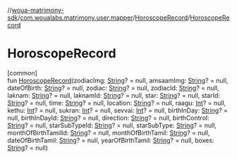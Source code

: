 //[woua-matrimony-sdk](../../../index.md)/[com.woualabs.matrimony.user.mapper](../index.md)/[HoroscopeRecord](index.md)/[HoroscopeRecord](-horoscope-record.md)

# HoroscopeRecord

[common]\
fun [HoroscopeRecord](-horoscope-record.md)(zodiacImg: [String](https://kotlinlang.org/api/latest/jvm/stdlib/kotlin/-string/index.html)? = null, amsaamImg: [String](https://kotlinlang.org/api/latest/jvm/stdlib/kotlin/-string/index.html)? = null, dateOfBirth: [String](https://kotlinlang.org/api/latest/jvm/stdlib/kotlin/-string/index.html)? = null, zodiac: [String](https://kotlinlang.org/api/latest/jvm/stdlib/kotlin/-string/index.html)? = null, zodiacId: [String](https://kotlinlang.org/api/latest/jvm/stdlib/kotlin/-string/index.html)? = null, laknam: [String](https://kotlinlang.org/api/latest/jvm/stdlib/kotlin/-string/index.html)? = null, laknamId: [String](https://kotlinlang.org/api/latest/jvm/stdlib/kotlin/-string/index.html)? = null, star: [String](https://kotlinlang.org/api/latest/jvm/stdlib/kotlin/-string/index.html)? = null, starId: [String](https://kotlinlang.org/api/latest/jvm/stdlib/kotlin/-string/index.html)? = null, time: [String](https://kotlinlang.org/api/latest/jvm/stdlib/kotlin/-string/index.html)? = null, location: [String](https://kotlinlang.org/api/latest/jvm/stdlib/kotlin/-string/index.html)? = null, raagu: [Int](https://kotlinlang.org/api/latest/jvm/stdlib/kotlin/-int/index.html)? = null, kethu: [Int](https://kotlinlang.org/api/latest/jvm/stdlib/kotlin/-int/index.html)? = null, sukran: [Int](https://kotlinlang.org/api/latest/jvm/stdlib/kotlin/-int/index.html)? = null, sevvai: [Int](https://kotlinlang.org/api/latest/jvm/stdlib/kotlin/-int/index.html)? = null, birthInDay: [String](https://kotlinlang.org/api/latest/jvm/stdlib/kotlin/-string/index.html)? = null, birthInDayId: [String](https://kotlinlang.org/api/latest/jvm/stdlib/kotlin/-string/index.html)? = null, direction: [String](https://kotlinlang.org/api/latest/jvm/stdlib/kotlin/-string/index.html)? = null, birthControl: [String](https://kotlinlang.org/api/latest/jvm/stdlib/kotlin/-string/index.html)? = null, starSubTypeId: [String](https://kotlinlang.org/api/latest/jvm/stdlib/kotlin/-string/index.html)? = null, starSubType: [String](https://kotlinlang.org/api/latest/jvm/stdlib/kotlin/-string/index.html)? = null, monthOfBirthTamilId: [String](https://kotlinlang.org/api/latest/jvm/stdlib/kotlin/-string/index.html)? = null, monthOfBirthTamil: [String](https://kotlinlang.org/api/latest/jvm/stdlib/kotlin/-string/index.html)? = null, dateOfBirthTamil: [String](https://kotlinlang.org/api/latest/jvm/stdlib/kotlin/-string/index.html)? = null, yearOfBirthTamil: [String](https://kotlinlang.org/api/latest/jvm/stdlib/kotlin/-string/index.html)? = null, boxes: [String](https://kotlinlang.org/api/latest/jvm/stdlib/kotlin/-string/index.html)? = null)
